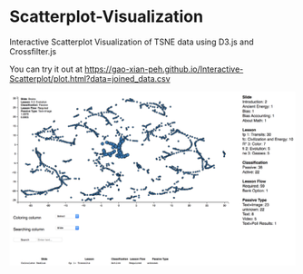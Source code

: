 # Scatterplot-Visualization
Interactive Scatterplot Visualization of TSNE data using D3.js and Crossfilter.js

You can try it out at https://gao-xian-peh.github.io/Interactive-Scatterplot/plot.html?data=joined_data.csv

![alt text](https://raw.githubusercontent.com/gao-xian-peh/Interactive-Scatterplot/master/scatterplot_screenshot.png)
